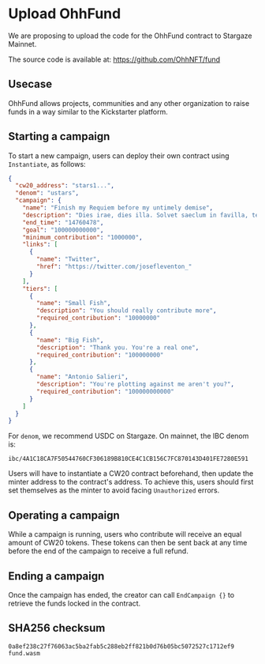 # Upload OhhFund

We are proposing to upload the code for the OhhFund contract to Stargaze Mainnet.

The source code is available at: https://github.com/OhhNFT/fund

## Usecase

OhhFund allows projects, communities and any other organization to raise funds in a way similar to the Kickstarter platform.

## Starting a campaign

To start a new campaign, users can deploy their own contract using `Instantiate`, as follows:

```json
{
  "cw20_address": "stars1...",
  "denom": "ustars",
  "campaign": {
    "name": "Finish my Requiem before my untimely demise",
    "description": "Dies irae, dies illa. Solvet saeclum in favilla, teste David cum Sibylla. Quantus tremor est futurus, quando judex est venturus, cuncta stricte discussurus! [iykyk ;)]",
    "end_time": "14760478",
    "goal": "100000000000",
    "minimum_contribution": "1000000",
    "links": [
      {
        "name": "Twitter",
        "href": "https://twitter.com/josefleventon_"
      }
    ],
    "tiers": [
      {
        "name": "Small Fish",
        "description": "You should really contribute more",
        "required_contribution": "10000000"
      },
      {
        "name": "Big Fish",
        "description": "Thank you. You're a real one",
        "required_contribution": "100000000"
      },
      {
        "name": "Antonio Salieri",
        "description": "You're plotting against me aren't you?",
        "required_contribution": "100000000000"
      }
    ]
  }
}
```

For `denom`, we recommend USDC on Stargaze. On mainnet, the IBC denom is:

```
ibc/4A1C18CA7F50544760CF306189B810CE4C1CB156C7FC870143D401FE7280E591
```

Users will have to instantiate a CW20 contract beforehand, then update the minter address to the contract's address. To achieve this, users should first set themselves as the minter to avoid facing `Unauthorized` errors.

## Operating a campaign

While a campaign is running, users who contribute will receive an equal amount of CW20 tokens. These tokens can then be sent back at any time before the end of the campaign to receive a full refund.

## Ending a campaign

Once the campaign has ended, the creator can call `EndCampaign {}` to retrieve the funds locked in the contract.

## SHA256 checksum

```
0a8ef238c27f76063ac5ba2fab5c288eb2ff821b0d76b05bc5072527c1712ef9  fund.wasm
```
